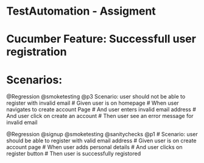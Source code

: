 # TestAutomation - Assigment

# Cucumber Feature: Successfull user registration
# Scenarios:
  @Regression @smoketesting @p3
  Scenario: user should not be able to register with invalid email
    # Given user is on homepage
	# 	When user navigates to create account Page
	# 	And user enters invalid email address
	# 	And user click on create an account
	# 	Then user see an error message for invalid email	
		
  @Regression @signup @smoketesting @sanitychecks @p1
	# Scenario: user should be able to register with valid email address
    	# 	Given user is on create account page
	# 	When user adds personal details
	# 	And user clicks on register button
	# 	Then user is successfully registored
